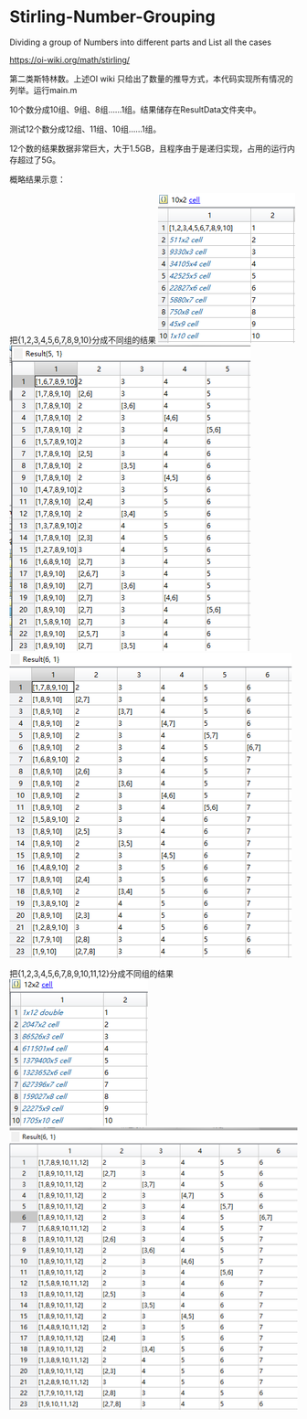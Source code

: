 # Stirling-Number-Grouping
Dividing a group of Numbers into different parts and List all the cases

https://oi-wiki.org/math/stirling/

第二类斯特林数。上述OI wiki 只给出了数量的推导方式，本代码实现所有情况的列举。运行main.m

10个数分成10组、9组、8组……1组。结果储存在ResultData文件夹中。

测试12个数分成12组、11组、10组……1组。

12个数的结果数据非常巨大，大于1.5GB，且程序由于是递归实现，占用的运行内存超过了5G。

概略结果示意：

把{1,2,3,4,5,6,7,8,9,10}分成不同组的结果
![Image text](https://github.com/Robotics-Zhikai/Stirling-Number-Grouping/blob/master/ResultImage/%E6%8A%8A1%E8%87%B310%E5%88%86%E6%88%90%E4%B8%8D%E5%90%8C%E7%BB%84%E7%BB%93%E6%9E%9C.png)![Image text](https://github.com/Robotics-Zhikai/Stirling-Number-Grouping/blob/master/ResultImage/%E6%8A%8A1%E8%87%B310%E5%88%86%E6%88%90%E4%BA%94%E7%BB%84%E7%9A%84%E9%83%A8%E5%88%86%E7%BB%93%E6%9E%9C.png)![Image text](https://github.com/Robotics-Zhikai/Stirling-Number-Grouping/blob/master/ResultImage/%E6%8A%8A1%E8%87%B310%E5%88%86%E6%88%90%E5%85%AD%E7%BB%84%E7%9A%84%E9%83%A8%E5%88%86%E7%BB%93%E6%9E%9C.png)

把{1,2,3,4,5,6,7,8,9,10,11,12}分成不同组的结果
![Image text](https://github.com/Robotics-Zhikai/Stirling-Number-Grouping/blob/master/ResultImage/%E6%8A%8A1%E8%87%B312%E5%88%86%E6%88%90%E4%B8%8D%E5%90%8C%E7%BB%84%E7%BB%93%E6%9E%9C.png)![Image text](https://github.com/Robotics-Zhikai/Stirling-Number-Grouping/blob/master/ResultImage/%E6%8A%8A1%E8%87%B312%E5%88%86%E6%88%90%E5%85%AD%E7%BB%84%E7%9A%84%E9%83%A8%E5%88%86%E7%BB%93%E6%9E%9C.png)




